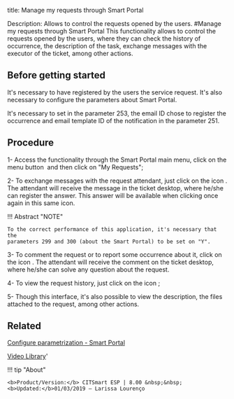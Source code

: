 title: Manage my requests through Smart Portal

Description: Allows to control the requests opened by the users.
#Manage my requests through Smart Portal
This functionality allows to control the requests opened by the users, where they can check the history of occurrence, the description of the task, exchange messages with the executor of the ticket, among other actions.

Before getting started
--------------------------

It's necessary to have registered by the users the service request. It's also
necessary to configure the parameters about Smart Portal.

It's necessary to set in the parameter 253, the email ID chose to register the
occurrence and email template ID of the notification in the parameter 251.

Procedure
-------------

1-  Access the functionality through the Smart Portal main menu, click on the
    menu button  and then click on "My Requests";

2-  To exchange messages with the request attendant, just click on the icon .
    The attendant will receive the message in the ticket desktop, where he/she
    can register the answer. This answer will be available when clicking once
    again in this same icon.

!!! Abstract "NOTE"  

    To the correct performance of this application, it's necessary that the
    parameters 299 and 300 (about the Smart Portal) to be set on "Y".

3-  To comment the request or to report some occurrence about it, click on the
    icon . The attendant will receive the comment on the ticket desktop, where
    he/she can solve any question about the request.

4-  To view the request history, just click on the icon ;

5-  Though this interface, it's also possible to view the description, the files
    attached to the request, among other actions.

Related
-----------

[Configure parametrization - Smart Portal](/en-us/citsmart-esp-8/platform-administration/parameters-list/configure-parametrization-smart-portal.html)

<i class='fa fa-youtube-play  fa-2x' style='color:#97ce17;vertical-align: middle;'> </i> [Video Library](https://www.youtube.com/playlist?list=PLB5qK2uzf2RNx1eXRaihDR_bxXjGhgFut)'

!!! tip "About"

    <b>Product/Version:</b> CITSmart ESP | 8.00 &nbsp;&nbsp;
    <b>Updated:</b>01/03/2019 – Larissa Lourenço
